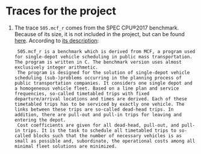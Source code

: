 # Traces for the project

1. The trace `505.mcf_r` comes from the SPEC CPU®2017 benchmark. Because of its size, it is not included in the project, but can be found [here](https://dpc3.compas.cs.stonybrook.edu/champsim-traces/speccpu/). According to [its description](https://www.spec.org/cpu2017/Docs/benchmarks/505.mcf_r.html):

        505.mcf_r is a benchmark which is derived from MCF, a program used for single-depot vehicle scheduling in public mass transportation. The program is written in C. The benchmark version uses almost exclusively integer arithmetic.
        The program is designed for the solution of single-depot vehicle scheduling (sub-)problems occurring in the planning process of public transportation companies. It considers one single depot and a homogeneous vehicle fleet. Based on a line plan and service frequencies, so-called timetabled trips with fixed departure/arrival locations and times are derived. Each of these timetabled trips has to be serviced by exactly one vehicle. The links between these trips are so-called dead-head trips. In addition, there are pull-out and pull-in trips for leaving and entering the depot.
        Cost coefficients are given for all dead-head, pull-out, and pull-in trips. It is the task to schedule all timetabled trips to so-called blocks such that the number of necessary vehicles is as small as possible and, subordinate, the operational costs among all minimal fleet solutions are minimized.

